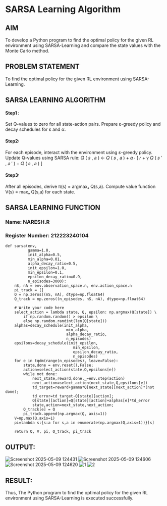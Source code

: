 # SARSA Learning Algorithm


## AIM
To develop a Python program to find the optimal policy for the given RL environment using SARSA-Learning and compare the state values with the Monte Carlo method.

## PROBLEM STATEMENT
To find the optimal policy for the given RL environment using SARSA-Learning.

## SARSA LEARNING ALGORITHM
#### Step1 : 
Set Q-values to zero for all state-action pairs. Prepare ε-greedy policy and decay schedules for ε and α.

#### Step2:
For each episode, interact with the environment using ε-greedy policy.
Update Q-values using SARSA rule: 
𝑄
(
𝑠
,
𝑎
)
←
𝑄
(
𝑠
,
𝑎
)
+
𝛼
⋅
[
𝑟
+
𝛾
𝑄
(
𝑠
′
,
𝑎
′
)
−
𝑄
(
𝑠
,
𝑎
)
]


#### Step3:
After all episodes, derive π(s) = argmaxₐ Q(s,a). Compute value function V(s) = maxₐ Q(s,a) for each state.

## SARSA LEARNING FUNCTION
### Name: NARESH.R
### Register Number: 212223240104
```
def sarsa(env,
          gamma=1.0,
          init_alpha=0.5,
          min_alpha=0.01,
          alpha_decay_ratio=0.5,
          init_epsilon=1.0,
          min_epsilon=0.1,
          epsilon_decay_ratio=0.9,
          n_episodes=3000):
    nS, nA = env.observation_space.n, env.action_space.n
    pi_track = []
    Q = np.zeros((nS, nA), dtype=np.float64)
    Q_track = np.zeros((n_episodes, nS, nA), dtype=np.float64)

    # Write your code here
    select_action = lambda state, Q, epsilon: np.argmax(Q[state]) \
        if np.random.random() > epsilon \
        else np.random.randint(len(Q[state]))
    alphas=decay_schedule(init_alpha, 
                           min_alpha, 
                           alpha_decay_ratio, 
                           n_episodes)
    epsilons=decay_schedule(init_epsilon, 
                              min_epsilon, 
                              epsilon_decay_ratio, 
                              n_episodes)
    for e in tqdm(range(n_episodes), leave=False):
        state,done = env.reset(),False;
        action=select_action(state,Q,epsilons[e])
        while not done:
            next_state,reward,done,_=env.step(action)
            next_action=select_action(next_state,Q,epsilons[e])
            td_target=reward+gamma*Q[next_state][next_action]*(not done);
            td_error=td_target-Q[state][action];
            Q[state][action]=Q[state][action]+alphas[e]*td_error
            state,action=next_state,next_action;
        Q_track[e] = Q
        pi_track.append(np.argmax(Q, axis=1))
    V=np.max(Q,axis=1)
    pi=lambda s:{s:a for s,a in enumerate(np.argmax(Q,axis=1))}[s]
    
    return Q, V, pi, Q_track, pi_track
```

## OUTPUT:
![Screenshot 2025-05-09 124431](https://github.com/user-attachments/assets/c6922b57-7527-4664-aba0-1d4faf040952)
![Screenshot 2025-05-09 124606](https://github.com/user-attachments/assets/b0284807-6670-4fc2-bd52-29454d55c2cf)
![Screenshot 2025-05-09 124620](https://github.com/user-attachments/assets/1414ab30-8294-471a-9b6b-6a24dcf7be71)
![1](https://github.com/user-attachments/assets/b2dec9e6-f09e-45c2-bd76-119454627cb0)
![2](https://github.com/user-attachments/assets/4ac4547e-3545-4721-a9a4-56c954a3d608)



## RESULT:
Thus, The Python program to find the optimal policy for the given RL environment using SARSA-Learning is executed successfully.
